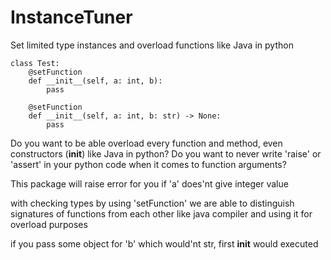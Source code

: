 # InstanceTuner
Set limited type instances and overload functions like Java in python

    class Test:
        @setFunction
        def __init__(self, a: int, b):
            pass
        
        @setFunction
        def __init__(self, a: int, b: str) -> None:
            pass

Do you want to be able overload every function and method, even constructors (__init__) like Java in python?
Do you want to never write 'raise' or 'assert' in your python code when it comes to function arguments?

This package will raise error for you if 'a' does'nt give integer value 

with checking types by using 'setFunction' we are able to distinguish signatures of functions from each other like java compiler and using it for overload purposes

if you pass some object for 'b' which would'nt str, first __init__ would executed 
